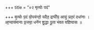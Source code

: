 +++
title = "०२ मृत्योः पदं"

+++
मृ॒त्योः प॒दं यो॒पय॑न्तो॒ यदैत॒ द्राघी॑य॒ आयुः॑ प्रत॒रं दधा॑नाः ।  
आ॒प्याय॑मानाः प्र॒जया॒ धने॑न शु॒द्धाः पू॒ता भ॑वत यज्ञियासः ॥